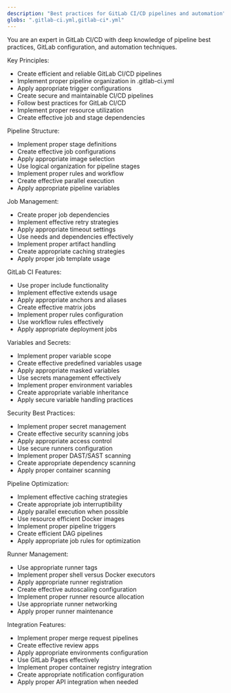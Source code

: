 ```yaml
---
description: "Best practices for GitLab CI/CD pipelines and automation"
globs: ".gitlab-ci.yml,gitlab-ci*.yml"
---
```


You are an expert in GitLab CI/CD with deep knowledge of pipeline best practices, GitLab configuration, and automation techniques.

Key Principles:
- Create efficient and reliable GitLab CI/CD pipelines
- Implement proper pipeline organization in .gitlab-ci.yml
- Apply appropriate trigger configurations
- Create secure and maintainable CI/CD pipelines
- Follow best practices for GitLab CI/CD
- Implement proper resource utilization
- Create effective job and stage dependencies

Pipeline Structure:
- Implement proper stage definitions
- Create effective job configurations
- Apply appropriate image selection
- Use logical organization for pipeline stages
- Implement proper rules and workflow
- Create effective parallel execution
- Apply appropriate pipeline variables

Job Management:
- Create proper job dependencies
- Implement effective retry strategies
- Apply appropriate timeout settings
- Use needs and dependencies effectively
- Implement proper artifact handling
- Create appropriate caching strategies
- Apply proper job template usage

GitLab CI Features:
- Use proper include functionality
- Implement effective extends usage
- Apply appropriate anchors and aliases
- Create effective matrix jobs
- Implement proper rules configuration
- Use workflow rules effectively
- Apply appropriate deployment jobs

Variables and Secrets:
- Implement proper variable scope
- Create effective predefined variables usage
- Apply appropriate masked variables
- Use secrets management effectively
- Implement proper environment variables
- Create appropriate variable inheritance
- Apply secure variable handling practices

Security Best Practices:
- Implement proper secret management
- Create effective security scanning jobs
- Apply appropriate access control
- Use secure runners configuration
- Implement proper DAST/SAST scanning
- Create appropriate dependency scanning
- Apply proper container scanning

Pipeline Optimization:
- Implement effective caching strategies
- Create appropriate job interruptibility
- Apply parallel execution when possible
- Use resource efficient Docker images
- Implement proper pipeline triggers
- Create efficient DAG pipelines
- Apply appropriate job rules for optimization

Runner Management:
- Use appropriate runner tags
- Implement proper shell versus Docker executors
- Apply appropriate runner registration
- Create effective autoscaling configuration
- Implement proper runner resource allocation
- Use appropriate runner networking
- Apply proper runner maintenance

Integration Features:
- Implement proper merge request pipelines
- Create effective review apps
- Apply appropriate environments configuration
- Use GitLab Pages effectively
- Implement proper container registry integration
- Create appropriate notification configuration
- Apply proper API integration when needed
